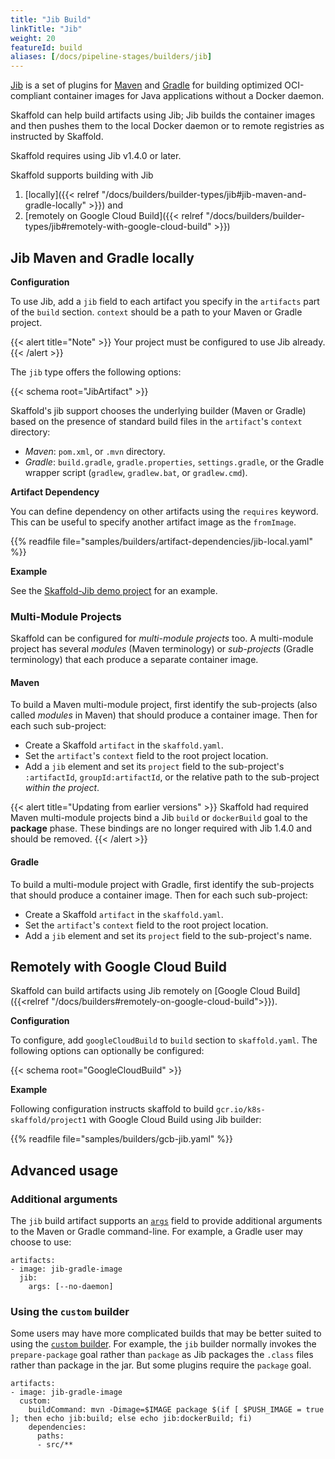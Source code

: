 ```yaml
---
title: "Jib Build"
linkTitle: "Jib"
weight: 20
featureId: build
aliases: [/docs/pipeline-stages/builders/jib]
---
```


[Jib](https://github.com/GoogleContainerTools/jib#jib) is a set of plugins for
[Maven](https://github.com/GoogleContainerTools/jib/blob/master/jib-maven-plugin) and
[Gradle](https://github.com/GoogleContainerTools/jib/blob/master/jib-gradle-plugin)
for building optimized OCI-compliant container images for Java applications
without a Docker daemon.

Skaffold can help build artifacts using Jib; Jib builds the container images and then
pushes them to the local Docker daemon or to remote registries as instructed by Skaffold.

Skaffold requires using Jib v1.4.0 or later.

Skaffold supports building with Jib

1. [locally]({{< relref "/docs/builders/builder-types/jib#jib-maven-and-gradle-locally" >}}) and
2. [remotely on Google Cloud Build]({{< relref "/docs/builders/builder-types/jib#remotely-with-google-cloud-build" >}})

## Jib Maven and Gradle locally
**Configuration**

To use Jib, add a `jib` field to each artifact you specify in the
`artifacts` part of the `build` section. `context` should be a path to
your Maven or Gradle project.

{{< alert title="Note" >}}
Your project must be configured to use Jib already.
{{< /alert >}}

The `jib` type offers the following options:

{{< schema root="JibArtifact" >}}

Skaffold's jib support chooses the underlying builder (Maven or Gradle) 
based on the presence of standard build files in the `artifact`'s
`context` directory:

  - _Maven_: `pom.xml`, or `.mvn` directory.
  - _Gradle_: `build.gradle`, `gradle.properties`, `settings.gradle`,
    or the Gradle wrapper script (`gradlew`, `gradlew.bat`, or
    `gradlew.cmd`).

**Artifact Dependency**

You can define dependency on other artifacts using the `requires` keyword. This can be useful to specify another artifact image as the `fromImage`.

{{% readfile file="samples/builders/artifact-dependencies/jib-local.yaml" %}}

**Example**

See the [Skaffold-Jib demo project](https://github.com/GoogleContainerTools/skaffold/blob/main/examples/jib/)
for an example.

### Multi-Module Projects

Skaffold can be configured for _multi-module projects_ too. A multi-module project
has several _modules_ (Maven terminology) or _sub-projects_ (Gradle terminology) that
each produce a separate container image.

#### Maven

To build a Maven multi-module project, first identify the sub-projects (also called _modules_
in Maven) that should produce a container image. Then for each such sub-project:

  - Create a Skaffold `artifact` in the `skaffold.yaml`.
  - Set the `artifact`'s `context` field to the root project location.
  - Add a `jib` element and set its `project` field to the sub-project's
    `:artifactId`, `groupId:artifactId`, or the relative path to the sub-project
    _within the project_.

{{< alert title="Updating from earlier versions" >}}
Skaffold had required Maven multi-module projects bind a Jib
`build` or `dockerBuild` goal to the **package** phase.  These bindings are
no longer required with Jib 1.4.0 and should be removed.
{{< /alert >}}

#### Gradle

To build a multi-module project with Gradle, first identify the sub-projects that should produce
a container image.  Then for each such sub-project:

  - Create a Skaffold `artifact` in the `skaffold.yaml`.
  - Set the `artifact`'s `context` field to the root project location.
  - Add a `jib` element and set its `project` field to the sub-project's name.


## Remotely with Google Cloud Build

Skaffold can build artifacts using Jib remotely on [Google Cloud Build]({{<relref "/docs/builders#remotely-on-google-cloud-build">}}).

**Configuration**

To configure, add `googleCloudBuild` to `build` section to `skaffold.yaml`.
The following options can optionally be configured:

{{< schema root="GoogleCloudBuild" >}}

**Example**

Following configuration instructs skaffold to build
 `gcr.io/k8s-skaffold/project1` with Google Cloud Build using Jib builder:

{{% readfile file="samples/builders/gcb-jib.yaml" %}}

## Advanced usage

### Additional arguments

The `jib` build artifact supports an [`args`](https://skaffold.dev/docs/references/yaml/#build-artifacts-jib-args) field to provide additional arguments to the Maven or Gradle command-line.  For example, a Gradle user may choose to use:
```
artifacts:
- image: jib-gradle-image
  jib:
    args: [--no-daemon]
```

### Using the `custom` builder

Some users may have more complicated builds that may be better suited to using the [`custom` builder](https://skaffold.dev/docs/builders/builder-types/custom/).  For example, the `jib` builder normally invokes the `prepare-package` goal rather than `package` as Jib packages the `.class` files rather than package in the jar.  But some plugins require the `package` goal.
```
artifacts:
- image: jib-gradle-image
  custom:
    buildCommand: mvn -Dimage=$IMAGE package $(if [ $PUSH_IMAGE = true ]; then echo jib:build; else echo jib:dockerBuild; fi)
    dependencies:
      paths:
      - src/**
```

